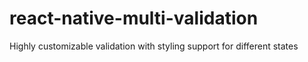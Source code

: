 # react-native-multi-validation
Highly customizable validation with styling support for different states
